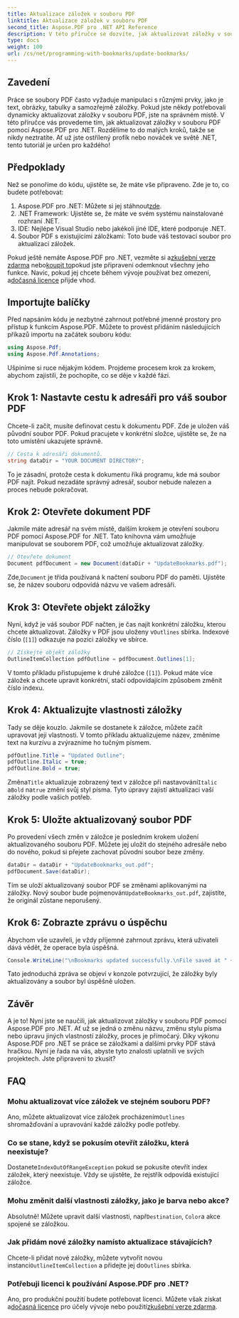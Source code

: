 ```yaml
---
title: Aktualizace záložek v souboru PDF
linktitle: Aktualizace záložek v souboru PDF
second_title: Aspose.PDF pro .NET API Reference
description: V této příručce se dozvíte, jak aktualizovat záložky v souboru PDF pomocí Aspose.PDF for .NET. Ideální pro vývojáře, kteří chtějí efektivně upravovat záložky PDF.
type: docs
weight: 100
url: /cs/net/programming-with-bookmarks/update-bookmarks/
---
```

## Zavedení

Práce se soubory PDF často vyžaduje manipulaci s různými prvky, jako je text, obrázky, tabulky a samozřejmě záložky. Pokud jste někdy potřebovali dynamicky aktualizovat záložky v souboru PDF, jste na správném místě. V této příručce vás provedeme tím, jak aktualizovat záložky v souboru PDF pomocí Aspose.PDF pro .NET. Rozdělíme to do malých kroků, takže se nikdy neztratíte. Ať už jste ostřílený profík nebo nováček ve světě .NET, tento tutoriál je určen pro každého!

## Předpoklady

Než se ponoříme do kódu, ujistěte se, že máte vše připraveno. Zde je to, co budete potřebovat:

1.  Aspose.PDF pro .NET: Můžete si jej stáhnout[zde](https://releases.aspose.com/pdf/net/).
2. .NET Framework: Ujistěte se, že máte ve svém systému nainstalované rozhraní .NET.
3. IDE: Nejlépe Visual Studio nebo jakékoli jiné IDE, které podporuje .NET.
4. Soubor PDF s existujícími záložkami: Toto bude váš testovací soubor pro aktualizaci záložek.

 Pokud ještě nemáte Aspose.PDF pro .NET, vezměte si a[zkušební verze zdarma](https://releases.aspose.com/) nebo[koupit to](https://purchase.aspose.com/buy)pokud jste připraveni odemknout všechny jeho funkce. Navíc, pokud jej chcete během vývoje používat bez omezení, a[dočasná licence](https://purchase.aspose.com/temporary-license/) přijde vhod.

## Importujte balíčky

Před napsáním kódu je nezbytné zahrnout potřebné jmenné prostory pro přístup k funkcím Aspose.PDF. Můžete to provést přidáním následujících příkazů importu na začátek souboru kódu:

```csharp
using Aspose.Pdf;
using Aspose.Pdf.Annotations;
```

Ušpiníme si ruce nějakým kódem. Projdeme procesem krok za krokem, abychom zajistili, že pochopíte, co se děje v každé fázi.

## Krok 1: Nastavte cestu k adresáři pro váš soubor PDF

Chcete-li začít, musíte definovat cestu k dokumentu PDF. Zde je uložen váš původní soubor PDF. Pokud pracujete v konkrétní složce, ujistěte se, že na toto umístění ukazujete správně.

```csharp
// Cesta k adresáři dokumentů.
string dataDir = "YOUR DOCUMENT DIRECTORY";
```

To je zásadní, protože cesta k dokumentu říká programu, kde má soubor PDF najít. Pokud nezadáte správný adresář, soubor nebude nalezen a proces nebude pokračovat.

## Krok 2: Otevřete dokument PDF

Jakmile máte adresář na svém místě, dalším krokem je otevření souboru PDF pomocí Aspose.PDF for .NET. Tato knihovna vám umožňuje manipulovat se souborem PDF, což umožňuje aktualizovat záložky.

```csharp
// Otevřete dokument
Document pdfDocument = new Document(dataDir + "UpdateBookmarks.pdf");
```

 Zde,`Document` je třída používaná k načtení souboru PDF do paměti. Ujistěte se, že název souboru odpovídá názvu ve vašem adresáři. 

## Krok 3: Otevřete objekt záložky

 Nyní, když je váš soubor PDF načten, je čas najít konkrétní záložku, kterou chcete aktualizovat. Záložky v PDF jsou uloženy v`Outlines` sbírka. Indexové číslo (`[1]`) odkazuje na pozici záložky ve sbírce.

```csharp
// Získejte objekt záložky
OutlineItemCollection pdfOutline = pdfDocument.Outlines[1];
```

V tomto příkladu přistupujeme k druhé záložce (`[1]`). Pokud máte více záložek a chcete upravit konkrétní, stačí odpovídajícím způsobem změnit číslo indexu.

## Krok 4: Aktualizujte vlastnosti záložky

Tady se děje kouzlo. Jakmile se dostanete k záložce, můžete začít upravovat její vlastnosti. V tomto příkladu aktualizujeme název, změníme text na kurzívu a zvýrazníme ho tučným písmem.

```csharp
pdfOutline.Title = "Updated Outline";
pdfOutline.Italic = true;
pdfOutline.Bold = true;
```

 Změna`Title` aktualizuje zobrazený text v záložce při nastavování`Italic` a`Bold` na`true` změní svůj styl písma. Tyto úpravy zajistí aktualizaci vaší záložky podle vašich potřeb.

## Krok 5: Uložte aktualizovaný soubor PDF

Po provedení všech změn v záložce je posledním krokem uložení aktualizovaného souboru PDF. Můžete jej uložit do stejného adresáře nebo do nového, pokud si přejete zachovat původní soubor beze změny.

```csharp
dataDir = dataDir + "UpdateBookmarks_out.pdf";
pdfDocument.Save(dataDir);
```

 Tím se uloží aktualizovaný soubor PDF se změnami aplikovanými na záložky. Nový soubor bude pojmenován`UpdateBookmarks_out.pdf`, zajistíte, že originál zůstane neporušený.

## Krok 6: Zobrazte zprávu o úspěchu

Abychom vše uzavřeli, je vždy příjemné zahrnout zprávu, která uživateli dává vědět, že operace byla úspěšná.

```csharp
Console.WriteLine("\nBookmarks updated successfully.\nFile saved at " + dataDir);
```

Tato jednoduchá zpráva se objeví v konzole potvrzující, že záložky byly aktualizovány a soubor byl úspěšně uložen.

## Závěr

A je to! Nyní jste se naučili, jak aktualizovat záložky v souboru PDF pomocí Aspose.PDF pro .NET. Ať už se jedná o změnu názvu, změnu stylu písma nebo úpravu jiných vlastností záložky, proces je přímočarý. Díky výkonu Aspose.PDF pro .NET se práce se záložkami a dalšími prvky PDF stává hračkou. Nyní je řada na vás, abyste tyto znalosti uplatnili ve svých projektech. Jste připraveni to zkusit?

## FAQ

### Mohu aktualizovat více záložek ve stejném souboru PDF?  
 Ano, můžete aktualizovat více záložek procházením`Outlines` shromažďování a upravování každé záložky podle potřeby.

### Co se stane, když se pokusím otevřít záložku, která neexistuje?  
 Dostanete`IndexOutOfRangeException` pokud se pokusíte otevřít index záložek, který neexistuje. Vždy se ujistěte, že rejstřík odpovídá existující záložce.

### Mohu změnit další vlastnosti záložky, jako je barva nebo akce?  
 Absolutně! Můžete upravit další vlastnosti, např`Destination`, `Color`a akce spojené se záložkou.

### Jak přidám nové záložky namísto aktualizace stávajících?  
 Chcete-li přidat nové záložky, můžete vytvořit novou instanci`OutlineItemCollection` a přidejte jej do`Outlines` sbírka.

### Potřebuji licenci k používání Aspose.PDF pro .NET?  
 Ano, pro produkční použití budete potřebovat licenci. Můžete však získat a[dočasná licence](https://purchase.aspose.com/temporary-license/) pro účely vývoje nebo použití[zkušební verze zdarma](https://releases.aspose.com/).